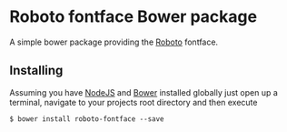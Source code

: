 # Roboto fontface Bower package

A simple bower package providing the [Roboto](http://www.google.com/fonts/specimen/Roboto) fontface.

## Installing

Assuming you have [NodeJS](http://nodejs.org/) and [Bower](https://github.com/bower/bower) installed globally just open up a terminal, navigate to your projects root directory and then execute

```
$ bower install roboto-fontface --save
```
